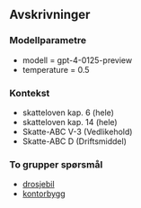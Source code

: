 ## Avskrivninger

### Modellparametre
- modell = gpt-4-0125-preview
- temperature = 0.5

### Kontekst
- skatteloven kap. 6 (hele)
- skatteloven kap. 14 (hele)
- Skatte-ABC V-3 (Vedlikehold)
- Skatte-ABC D (Driftsmiddel)

### To grupper spørsmål
- [drosjebil](https://github.com/hans-chr-f/ChatGPT-skatterett/blob/main/avskrivninger-drosje.md)
- [kontorbygg](https://github.com/hans-chr-f/ChatGPT-skatterett/blob/main/avskrivninger-kontoreiendom.md)
